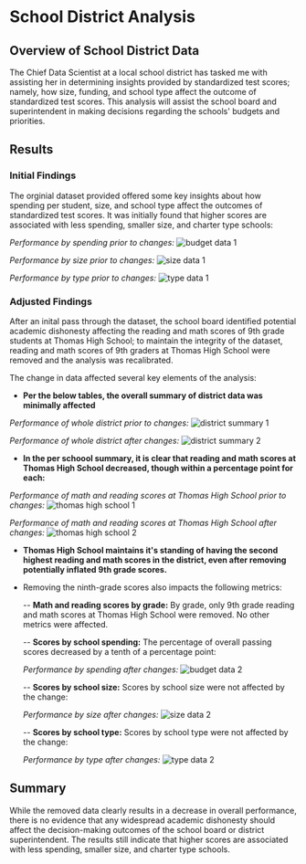 # School District Analysis

## Overview of School District Data

The Chief Data Scientist at a local school district has tasked me with assisting her in determining insights provided by standardized test scores; namely, how size, funding, and school type affect the outcome of standardized test scores. This analysis will assist the school board and superintendent in making decisions regarding the schools' budgets and priorities.

## Results

### Initial Findings
The orginial dataset provided offered some key insights about how spending per student, size, and school type affect the outcomes of standardized test scores. It was initially found that higher scores are associated with less spending, smaller size, and charter type schools:

*Performance by spending prior to changes:*
![budget data 1](https://user-images.githubusercontent.com/94264643/149648018-2f070975-c62b-470b-85e5-4ea1341419e7.png)

*Performance by size prior to changes:*
![size data 1](https://user-images.githubusercontent.com/94264643/149648020-54673b98-d2e6-418b-a99a-8787f65fbd5b.png)

*Performance by type prior to changes:*
![type data 1](https://user-images.githubusercontent.com/94264643/149648026-a53d9e0b-de72-47e7-8890-e2b39d6796e0.png)

### Adjusted Findings
After an inital pass through the dataset, the school board identified potential academic dishonesty affecting the reading and math scores of 9th grade students at Thomas High School; to maintain the integrity of the dataset, reading and math scores of 9th graders at Thomas High School were removed and the analysis was recalibrated.

The change in data affected several key elements of the analysis:

- **Per the below tables, the overall summary of district data was minimally affected**

*Performance of whole district prior to changes:*
![district summary 1](https://user-images.githubusercontent.com/94264643/149648994-ae157395-b857-47f8-87d4-56ed8f623823.png)

*Performance of whole district after changes:*
![district summary 2](https://user-images.githubusercontent.com/94264643/149648124-506ce538-e219-44e6-a55b-ddc9a7028623.png)


- **In the per schoool summary, it is clear that reading and math scores at Thomas High School decreased, though within a percentage point for each:**

*Performance of math and reading scores at Thomas High School prior to changes:*
![thomas high school 1](https://user-images.githubusercontent.com/94264643/149648360-aea2be36-69dd-4a95-8bea-d65d8c93b5d4.png)

*Performance of math and reading scores at Thomas High School after changes:*
![thomas high school 2](https://user-images.githubusercontent.com/94264643/149648363-32df7ee8-5ba9-42ba-b2fc-0bb64be5c2ce.png)


- **Thomas High School maintains it's standing of having the second highest reading and math scores in the district, even after removing potentially inflated 9th grade scores.**


- Removing the ninth-grade scores also impacts the following metrics:

  -- **Math and reading scores by grade:** By grade, only 9th grade reading and math scores at Thomas High School were removed. No other metrics were affected.

  -- **Scores by school spending:** The percentage of overall passing scores decreased by a tenth of a percentage point:
  
  *Performance by spending after changes:*
  ![budget data 2](https://user-images.githubusercontent.com/94264643/149648677-3fe12019-d76d-4fc9-8cb4-ac56f9b462e9.png)

  -- **Scores by school size:** Scores by school size were not affected by the change:
  
  *Performance by size after changes:*
  ![size data 2](https://user-images.githubusercontent.com/94264643/149648756-4c13982d-fc5e-4620-a7b0-9774ff300e52.png)

  -- **Scores by school type:** Scores by school type were not affected by the change:
  
  *Performance by type after changes:*
  ![type data 2](https://user-images.githubusercontent.com/94264643/149648796-996bf226-a2df-42a1-94d5-dca99a378673.png)

## Summary

While the removed data clearly results in a decrease in overall performance, there is no evidence that any widespread academic dishonesty should affect the decision-making outcomes of the school board or district superintendent. The results still indicate that higher scores are associated with less spending, smaller size, and charter type schools.
